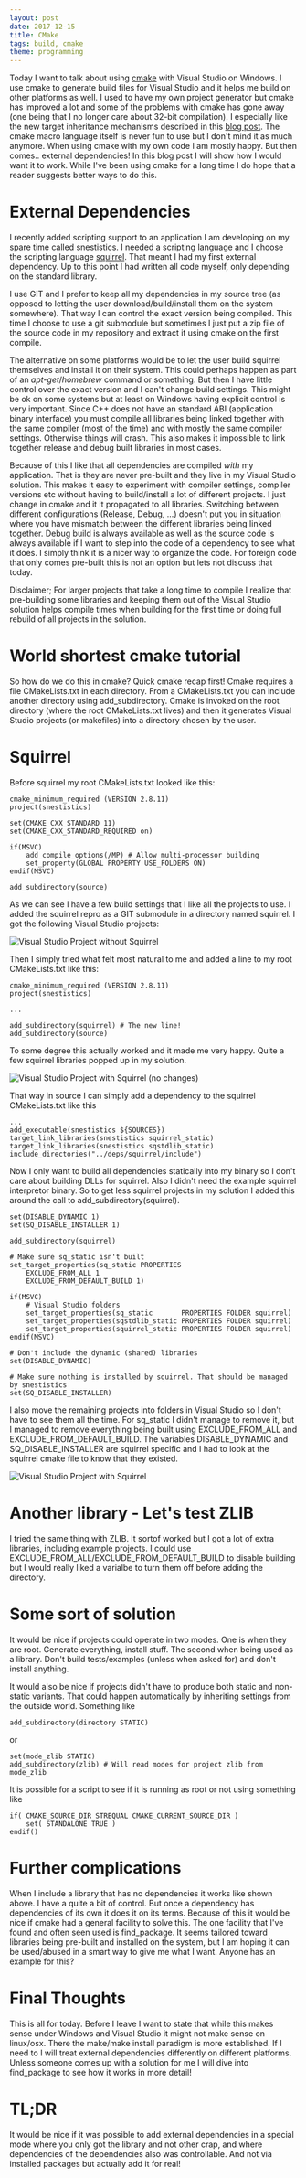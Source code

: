 ```yaml
---
layout: post
date: 2017-12-15
title: CMake
tags: build, cmake
theme: programming
---
```

Today I want to talk about using [cmake](https://cmake.org/) with Visual Studio on Windows. I use cmake to generate build files for Visual Studio and it helps me build on other platforms as well. I used to have my own project generator but cmake has improved a lot and some of the problems with cmake has gone away (one being that I no longer care about 32-bit compilation). I especially like the new target inheritance mechanisms described in this [blog post](https://schneide.wordpress.com/2016/04/08/modern-cmake-with-target_link_libraries/). The cmake macro language itself is never fun to use but I don't mind it as much anymore. When using cmake with my own code I am mostly happy. But then comes.. external dependencies! In this blog post I will show how I would want it to work. While I've been using cmake for a long time I do hope that a reader suggests better ways to do this.

# External Dependencies

I recently added scripting support to an application I am developing on my spare time called snestistics. I needed a scripting language and I choose the scripting language [squirrel](https://github.com/albertodemichelis/squirrel). That meant I had my first external dependency. Up to this point I had written all code myself, only depending on the standard library.

I use GIT and I prefer to keep all my dependencies in my source tree (as opposed to letting the user download/build/install them on the system somewhere). That way I can control the exact version being compiled. This time I choose to use a git submodule but sometimes I just put a zip file of the source code in my repository and extract it using cmake on the first compile.

The alternative on some platforms would be to let the user build squirrel themselves and install it on their system. This could perhaps happen as part of an *apt-get*/*homebrew* command or something. But then I have little control over the exact version and I can't change build settings. This might be ok on some systems but at least on Windows having explicit control is very important. Since C++ does not have an standard ABI (application binary interface) you must compile all libraries being linked together with the same compiler (most of the time) and with mostly the same compiler settings. Otherwise things will crash. This also makes it impossible to link together release and debug built libraries in most cases.

Because of this I like that all dependencies are compiled _with_ my application. That is they are never pre-built and they live in my Visual Studio solution. This makes it easy to experiment with compiler settings, compiler versions etc without having to build/install a lot of different projects. I just change in cmake and it it propagated to all libraries. Switching between different configurations (Release, Debug, ...) doesn't put you in situation where you have mismatch between the different libraries being linked together. Debug build is always available as well as the source code is always available if I want to step into the code of a dependency to see what it does. I simply think it is a nicer way to organize the code. For foreign code that only comes pre-built this is not an option but lets not discuss that today.

Disclaimer; For larger projects that take a long time to compile I realize that pre-building some libraries and keeping them out of the Visual Studio solution helps compile times when building for the first time or doing full rebuild of all projects in the solution.

# World shortest cmake tutorial

So how do we do this in cmake? Quick cmake recap first! Cmake requires a file CMakeLists.txt in each directory. From a CMakeLists.txt you can include another directory using add_subdirectory. Cmake is invoked on the root directory (where the root CMakeLists.txt lives) and then it generates Visual Studio projects (or makefiles) into a directory chosen by the user.

# Squirrel

Before squirrel my root CMakeLists.txt looked like this:
~~~~~~~~~~
cmake_minimum_required (VERSION 2.8.11)
project(snestistics)

set(CMAKE_CXX_STANDARD 11)
set(CMAKE_CXX_STANDARD_REQUIRED on)

if(MSVC)
	add_compile_options(/MP) # Allow multi-processor building
	set_property(GLOBAL PROPERTY USE_FOLDERS ON)
endif(MSVC)

add_subdirectory(source)
~~~~~~~~~~

As we can see I have a few build settings that I like all the projects to use. I added the squirrel repro as a GIT submodule in a directory named squirrel. I got the following Visual Studio projects:

![Visual Studio Project without Squirrel](images/cmake-1-1.png)

Then I simply tried what felt most natural to me and added a line to my root CMakeLists.txt like this:

~~~~~~~~~~
cmake_minimum_required (VERSION 2.8.11)
project(snestistics)

...

add_subdirectory(squirrel) # The new line!
add_subdirectory(source)
~~~~~~~~~~

To some degree this actually worked and it made me very happy. Quite a few squirrel libraries popped up in my solution.

![Visual Studio Project with Squirrel (no changes)](images/cmake-1-2.png)

That way in source I can simply add a dependency to the squirrel CMakeLists.txt like this

~~~~~~~~~~
...
add_executable(snestistics ${SOURCES})
target_link_libraries(snestistics squirrel_static)
target_link_libraries(snestistics sqstdlib_static)
include_directories("../deps/squirrel/include")
~~~~~~~~~~

Now I only want to build all dependencies statically into my binary so I don't care about building DLLs for squirrel. Also I didn't need the example squirrel interpretor binary. So to get less squirrel projects in my solution I added this around the call to add_subdirectory(squirrel).

~~~~~~~~~~
set(DISABLE_DYNAMIC 1)
set(SQ_DISABLE_INSTALLER 1)

add_subdirectory(squirrel)

# Make sure sq_static isn't built
set_target_properties(sq_static PROPERTIES 
	EXCLUDE_FROM_ALL 1
	EXCLUDE_FROM_DEFAULT_BUILD 1)

if(MSVC)
	# Visual Studio folders
	set_target_properties(sq_static       PROPERTIES FOLDER squirrel)
	set_target_properties(sqstdlib_static PROPERTIES FOLDER squirrel)
	set_target_properties(squirrel_static PROPERTIES FOLDER squirrel)
endif(MSVC)

# Don't include the dynamic (shared) libraries
set(DISABLE_DYNAMIC)

# Make sure nothing is installed by squirrel. That should be managed by snestistics
set(SQ_DISABLE_INSTALLER)
~~~~~~~~~~
I also move the remaining projects into folders in Visual Studio so I don't have to see them all the time. For sq_static I didn't manage to remove it, but I managed to remove everything being built using EXCLUDE_FROM_ALL and EXCLUDE_FROM_DEFAULT_BUILD. The variables DISABLE_DYNAMIC and SQ_DISABLE_INSTALLER are squirrel specific and I had to look at the squirrel cmake file to know that they existed.

![Visual Studio Project with Squirrel](images/cmake-1-3.png)

# Another library - Let's test ZLIB

I tried the same thing with ZLIB. It sortof worked but I got a lot of extra libraries, including example projects. I could use EXCLUDE_FROM_ALL/EXCLUDE_FROM_DEFAULT_BUILD to disable building but I would really liked a varialbe to turn them off before adding the directory.

# Some sort of solution

It would be nice if projects could operate in two modes. One is when they are root. Generate everything, install stuff. The second when being used as a library. Don't build tests/examples (unless when asked for) and don't install anything.

It would also be nice if projects didn't have to produce both static and non-static variants. That could happen automatically by inheriting settings from the outside world. Something like

~~~~~~~~~~~~~~~
add_subdirectory(directory STATIC)
~~~~~~~~~~~~~~~
or
~~~~~~~~~~~~~~~
set(mode_zlib STATIC)
add_subdirectory(zlib) # Will read modes for project zlib from mode_zlib
~~~~~~~~~~~~~~~

It is possible for a script to see if it is running as root or not using something like
~~~~~~~~~~~~~~~
if( CMAKE_SOURCE_DIR STREQUAL CMAKE_CURRENT_SOURCE_DIR )
	set( STANDALONE TRUE )
endif()
~~~~~~~~~~~~~~~

# Further complications

When I include a library that has no dependencies it works like shown above. I have a quite a bit of control. But once a dependency has dependencies of its own it does it on its terms. Because of this it would be nice if cmake had a general facility to solve this. The one facility that I've found and often seen used is find_package. It seems tailored toward libraries being pre-built and installed on the system, but I am hoping it can be used/abused in a smart way to give me what I want. Anyone has an example for this?

# Final Thoughts

This is all for today. Before I leave I want to state that while this makes sense under Windows and Visual Studio it might not make sense on linux/osx. There the make/make install paradigm is more established. If I need to I will treat external dependencies differently on different platforms. Unless someone comes up with a solution for me I will dive into find_package to see how it works in more detail!

# TL;DR

It would be nice if it was possible to add external dependencies in a special mode where you only got the library and not other crap, and where dependencies of the dependencies also was controllable. And not via installed packages but actually add it for real!